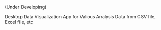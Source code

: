 (Under Developing)

Desktop Data Visualization App for Valious Analysis Data from CSV file, Excel file, etc
